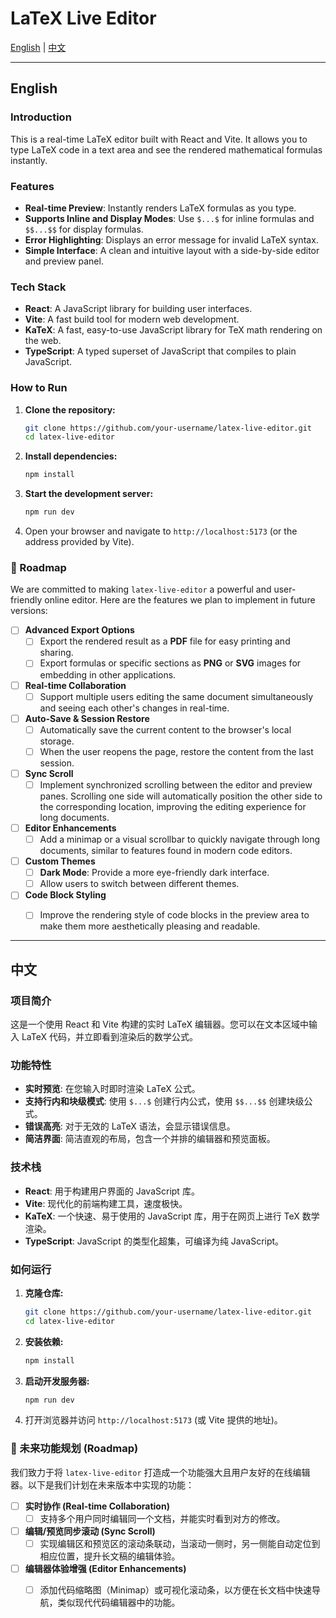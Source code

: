 # LaTeX Live Editor

[English](#english) | [中文](#中文)

---

## English

### Introduction

This is a real-time LaTeX editor built with React and Vite. It allows you to type LaTeX code in a text area and see the rendered mathematical formulas instantly.

### Features

- **Real-time Preview**: Instantly renders LaTeX formulas as you type.
- **Supports Inline and Display Modes**: Use `$...$` for inline formulas and `$$...$$` for display formulas.
- **Error Highlighting**: Displays an error message for invalid LaTeX syntax.
- **Simple Interface**: A clean and intuitive layout with a side-by-side editor and preview panel.

### Tech Stack

- **React**: A JavaScript library for building user interfaces.
- **Vite**: A fast build tool for modern web development.
- **KaTeX**: A fast, easy-to-use JavaScript library for TeX math rendering on the web.
- **TypeScript**: A typed superset of JavaScript that compiles to plain JavaScript.

### How to Run

1.  **Clone the repository:**
    ```bash
    git clone https://github.com/your-username/latex-live-editor.git
    cd latex-live-editor
    ```

2.  **Install dependencies:**
    ```bash
    npm install
    ```

3.  **Start the development server:**
    ```bash
    npm run dev
    ```

4.  Open your browser and navigate to `http://localhost:5173` (or the address provided by Vite).

### 🚀 Roadmap

We are committed to making `latex-live-editor` a powerful and user-friendly online editor. Here are the features we plan to implement in future versions:

*   [ ] **Advanced Export Options**
    *   [ ] Export the rendered result as a **PDF** file for easy printing and sharing.
    *   [ ] Export formulas or specific sections as **PNG** or **SVG** images for embedding in other applications.

*   [ ] **Real-time Collaboration**
    *   [ ] Support multiple users editing the same document simultaneously and seeing each other's changes in real-time.

*   [ ] **Auto-Save & Session Restore**
    *   [ ] Automatically save the current content to the browser's local storage.
    *   [ ] When the user reopens the page, restore the content from the last session.

*   [ ] **Sync Scroll**
    *   [ ] Implement synchronized scrolling between the editor and preview panes. Scrolling one side will automatically position the other side to the corresponding location, improving the editing experience for long documents.

*   [ ] **Editor Enhancements**
    *   [ ] Add a minimap or a visual scrollbar to quickly navigate through long documents, similar to features found in modern code editors.

*   [ ] **Custom Themes**
    *   [ ] **Dark Mode**: Provide a more eye-friendly dark interface.
    *   [ ] Allow users to switch between different themes.

*   [ ] **Code Block Styling**
    *   [ ] Improve the rendering style of code blocks in the preview area to make them more aesthetically pleasing and readable.


---

## 中文

### 项目简介

这是一个使用 React 和 Vite 构建的实时 LaTeX 编辑器。您可以在文本区域中输入 LaTeX 代码，并立即看到渲染后的数学公式。

### 功能特性

- **实时预览**: 在您输入时即时渲染 LaTeX 公式。
- **支持行内和块级模式**: 使用 `$...$` 创建行内公式，使用 `$$...$$` 创建块级公式。
- **错误高亮**: 对于无效的 LaTeX 语法，会显示错误信息。
- **简洁界面**: 简洁直观的布局，包含一个并排的编辑器和预览面板。

### 技术栈

- **React**: 用于构建用户界面的 JavaScript 库。
- **Vite**: 现代化的前端构建工具，速度极快。
- **KaTeX**: 一个快速、易于使用的 JavaScript 库，用于在网页上进行 TeX 数学渲染。
- **TypeScript**: JavaScript 的类型化超集，可编译为纯 JavaScript。

### 如何运行

1.  **克隆仓库:**
    ```bash
    git clone https://github.com/your-username/latex-live-editor.git
    cd latex-live-editor
    ```

2.  **安装依赖:**
    ```bash
    npm install
    ```

3.  **启动开发服务器:**
    ```bash
    npm run dev
    ```

4.  打开浏览器并访问 `http://localhost:5173` (或 Vite 提供的地址)。

### 🚀 未来功能规划 (Roadmap)

我们致力于将 `latex-live-editor` 打造成一个功能强大且用户友好的在线编辑器。以下是我们计划在未来版本中实现的功能：


*   [ ] **实时协作 (Real-time Collaboration)**
    *   [ ] 支持多个用户同时编辑同一个文档，并能实时看到对方的修改。

*   [ ] **编辑/预览同步滚动 (Sync Scroll)**
    *   [ ] 实现编辑区和预览区的滚动条联动，当滚动一侧时，另一侧能自动定位到相应位置，提升长文稿的编辑体验。

*   [ ] **编辑器体验增强 (Editor Enhancements)**
    *   [ ] 添加代码缩略图（Minimap）或可视化滚动条，以方便在长文档中快速导航，类似现代代码编辑器中的功能。

